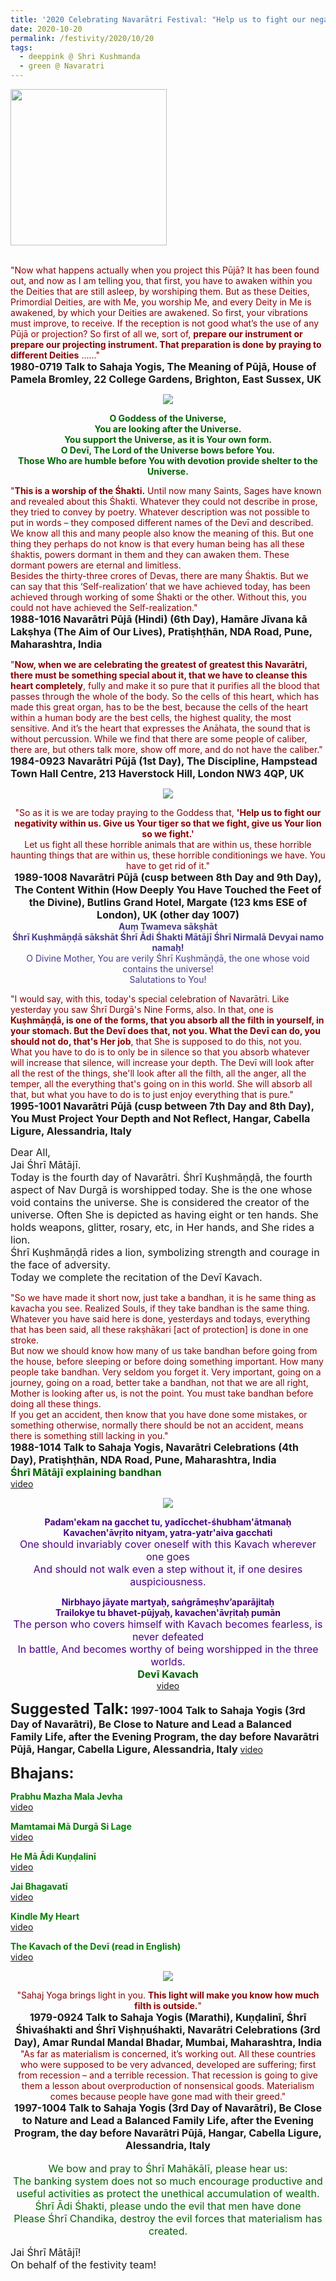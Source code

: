 ```yaml
---
title: '2020 Celebrating Navarātri Festival: "Help us to fight our negativity within us. Give us Your tiger so that we fight, give us Your lion so we fight." '
date: 2020-10-20
permalink: /festivity/2020/10/20
tags:
  - deeppink @ Shri Kushmanda
  - green @ Navaratri
---
```


<div style="text-align: left"><img src="/images/image00.png" width="250" /></div><br>

<p>
<font color="DarkRed">"Now what happens actually when you project this Pūjā? It has been found out, and now as I am telling you, that first, you have to awaken within you the Deities that are still asleep, by worshiping them. But as these Deities, Primordial Deities, are with Me, you worship Me, and every Deity in Me is awakened, by which your Deities are awakened. So first, your vibrations must improve, to receive. If the reception is not good what’s the use of any Pūjā or projection? So first of all we, sort of, <b>prepare our instrument or prepare our projecting instrument. That preparation is done by praying to different Deities</b> ......"</font><br>
<font size="+0"><b>1980-0719 Talk to Sahaja Yogis, The Meaning of Pūjā, House of Pamela Bromley, 22 College Gardens, Brighton, East Sussex, UK</b></font>
</p>

<div style="text-align: center"><img src="https://pub-1e517d8c73a64c9c82977d676b1fff72.r2.dev/image520.png" /></div>

<p style="color:DarkGreen; text-align:center;">
<b>O Goddess of the Universe,<br>
You are looking after the Universe.<br>
You support the Universe, as it is Your own form.<br>
O Devī, The Lord of the Universe bows before You.<br>
Those Who are humble before You with devotion provide shelter to the Universe.</b><br>
</p>

<p>
<font color="DarkRed">"<b>This is a worship of the Śhakti.</b> Until now many Saints, Sages have known and revealed about this Śhakti. Whatever they could not describe in prose, they tried to convey by poetry. Whatever description was not possible to put in words – they composed different names of the Devī and described. We know all this and many people also know the meaning of this. But one thing they perhaps do not know is that every human being has all these śhaktis, powers dormant in them and they can awaken them. These dormant powers are eternal and limitless.<br>
Besides the thirty-three crores of Devas, there are many Śhaktis. But we can say that this ‘Self-realization’ that we have achieved today, has been achieved through working of some Śhakti or the other. Without this, you could not have achieved the Self-realization."</font><br>
<font size="+0"><b>1988-1016 Navarātri Pūjā (Hindi) (6th Day), Hamāre Jīvana kā Lakṣhya (The Aim of Our Lives), Pratiṣhṭhān, NDA Road, Pune, Maharashtra, India</b></font>
</p>

<p>
<font color="DarkRed">"<b>Now, when we are celebrating the greatest of greatest this Navarātri, there must be something special about it, that we have to cleanse this heart completely</b>, fully and make it so pure that it purifies all the blood that passes through the whole of the body. So the cells of this heart, which has made this great organ, has to be the best, because the cells of the heart within a human body are the best cells, the highest quality, the most sensitive. And it’s the heart that expresses the Anāhata, the sound that is without percussion. While we find that there are some people of caliber, there are, but others talk more, show off more, and do not have the caliber."</font><br>
<font size="+0"><b>1984-0923 Navarātri Pūjā (1st Day), The Discipline, Hampstead Town Hall Centre, 213 Haverstock Hill, London NW3 4QP, UK</b></font>
</p>

<div style="text-align: center"><img src="https://pub-1e517d8c73a64c9c82977d676b1fff72.r2.dev/image521.png" /></div>

<p style="text-align:center;">
<font color="DarkRed">"So as it is we are today praying to the Goddess that, <b>'Help us to fight our negativity within us. 
Give us Your tiger so that we fight, give us Your lion so we fight.'</b><br> 
Let us fight all these horrible animals that are within us, these horrible haunting things that are within us, these horrible conditionings we have. 
You have to get rid of it."</font><br>
<font size="+0"><b>1989-1008 Navarātri Pūjā (cusp between 8th Day and 9th Day), The Content Within (How Deeply You Have Touched the Feet of the Divine), Butlins Grand Hotel, Margate (123 kms ESE of London), UK (other day 1007)</b></font><br>
<font color="DarkSlateBlue"><b>Auṃ Twameva sākṣhāt<br>
Śhrī Kuṣhmāṇḍā sākshāt Śhrī Ādi Śhakti Mātājī Śhrī Nirmalā Devyai namo namaḥ!</b><br>
O Divine Mother, You are verily Śhrī Kuṣhmāṇḍā, the one whose void contains the universe!<br>
Salutations to You!</font><br>
</p>

<p>
<font color="DarkRed">"I would say, with this, today's special celebration of Navarātri. Like yesterday you saw Śhrī Durgā's Nine Forms, also. In that, one is <b>Kuṣhmāṇḍā, is one of the forms, that you absorb all the filth in yourself, in your stomach. But the Devī does that, not you. What the Devī can do, you should not do, that's Her job</b>, that She is supposed to do this, not you. What you have to do is to only be in silence so that you absorb whatever will increase that silence, will increase your depth. The Devī will look after all the rest of the things, she'll look after all the filth, all the anger, all the temper, all the everything that's going on in this world. She will absorb all that, but what you have to do is to just enjoy everything that is pure."</font><br>
<font size="+0"><b>1995-1001 Navarātri Pūjā (cusp between 7th Day and 8th Day), You Must Project Your Depth and Not Reflect, Hangar, Cabella Ligure, Alessandria, Italy</b></font>
</p>

<p>
<font size="+0">Dear All,<br>
Jai Śhrī Mātājī.<br>
Today is the fourth day of Navarātri. Śhrī Kuṣhmāṇḍā, the fourth aspect of Nav Durgā is worshipped today. She is the one whose void contains the universe.  She is considered the creator of the universe. Often She is depicted as having eight or ten hands. She holds weapons, glitter, rosary, etc, in Her hands, and She rides a lion.<br>
Śhrī Kuṣhmāṇḍā rides a lion, symbolizing strength and courage in the face of adversity.<br>
Today we complete the recitation of the Devī Kavach.</font>
</p>	

<p>
<font color="DarkRed">"So we have made it short now, just take a bandhan, it is he same thing as kavacha you see. Realized Souls, if they take bandhan is the same thing. Whatever you have said here is done, yesterdays and todays, everything that has been said, all these rakṣhākari [act of protection] is done in one stroke.<br>
But now we should know how many of us take bandhan before going from the house, before sleeping or before doing something important. How many people take bandhan. Very seldom you forget it. Very important, going on a journey, going on a road, better take a bandhan, not that we are all right, Mother is looking after us, is not the point. You must take bandhan before doing all these things.<br>
If you get an accident, then know that you have done some mistakes, or something otherwise, normally there should be not an accident, means there is something still lacking in you."</font><br>
<font size="+0"><b>1988-1014 Talk to Sahaja Yogis, Navarātri Celebrations (4th Day), Pratiṣhṭhān, NDA Road, Pune, Maharashtra, India</b></font><br>
<font color="DarkGreen"><font size="+0"><b>Śhrī Mātājī explaining bandhan</b></font></font><br>
<a href="https://www.youtube.com/watch?v=DkW7L9veu6M&ab_channel=alibaba"> video</a><br>
</p>

<div style="text-align: center"><img src="/images/image522.png" /></div>

<p style="color:Indigo; text-align:center;">
<b>Padam'ekam na gacchet tu, yadīcchet-śhubham'ātmanaḥ<br>
Kavachen'āvṛito nityam, yatra-yatr'aiva gacchati</b><br>
<font size="+0">One should invariably cover oneself with this Kavach wherever one goes<br>
And should not walk even a step without it, if one desires auspiciousness.</font><br>
</p>

<p style="text-align:center;">
<font color="Indigo"><b>Nirbhayo jāyate martyaḥ, saṅgrāmeṣhv’aparājitaḥ<br>
Trailokye tu bhavet-pūjyaḥ, kavachen'āvṛitaḥ pumān</b><br>
<font size="+0">The person who covers himself with Kavach becomes fearless, is never defeated<br>
In battle, And becomes worthy of being worshipped in the three worlds.</font></font><br>
<font size="+0"><font color="DarkGreen"><b>Devī Kavach</b></font></font><br>
<a href="https://seven-teams.github.io/Videos_Links.html"> video</a><br>
</p>

<font size="+2"><b>Suggested Talk:</b></font> 
<font size="+0"><b>1997-1004 Talk to Sahaja Yogis (3rd Day of Navarātri), Be Close to Nature and Lead a Balanced Family Life, after the Evening Program, the day before Navarātri Pūjā, Hangar, Cabella Ligure, Alessandria, Italy</b></font>
<a href="https://www.youtube.com/watch?v=o5KCTxxCj4I&feature=emb_logo&ab_channel=TeachingsofH.H.ShriMatajiNirmalaDevi"> video</a><br>

<font size="+2"><b>Bhajans:</b></font>

<p>
<font color="green"><b>Prabhu Mazha Mala Jevha</b></font><br>
<a href="https://www.youtube.com/watch?v=_yoOiLcEL9U&ab_channel=SahajaYoga"> video</a><br>
</p>

<p>
<font color="green"><b>Mamtamai Mā Durgā Si Lage</b></font><br>
<a href="https://www.youtube.com/watch?v=LLl-3KTbKLs&ab_channel=SahajaYoga">video</a>
</p>

<p>
<font color="green"><b>He Mā Ādi Kuṇḍalinī</b></font><br>
<a href="https://www.youtube.com/watch?v=VePPPLa06_A&ab_channel=SahajaYoga">video</a>
</p>
 
<p>
<font color="green"><b>Jai Bhagavatī</b></font><br>
<a href="https://www.youtube.com/watch?v=ecnk5GEJzS8&ab_channel=SahajaYoga">video</a> 
</p>

<p>
<font color="green"><b>Kindle My Heart</b></font><br>
<a href="https://www.youtube.com/watch?v=c-6jDKazytU&ab_channel=SahajaYoga">video</a> 
</p>

<p>
<font color="green"><b>The Kavach of the Devī (read in English)</b></font><br>
<a href="https://www.youtube.com/watch?v=ZRWM3jB01JU&feature=emb_logo&ab_channel=TimBruce">video</a> 
</p>

<div style="text-align: center"><img src="https://pub-1e517d8c73a64c9c82977d676b1fff72.r2.dev/image523.png" /></div>

<p style="text-align:center;">
<font color="DarkRed">"Sahaj Yoga brings light in you. <b>This light will make you know how much filth is outside.</b>"</font><br>
<font size="+0"><b>1979-0924 Talk to Sahaja Yogis (Marathi), Kuṇḍalinī, Śhrī Śhivaśhakti and Śhrī Viṣhṇuśhakti, Navarātri Celebrations (3rd Day), Amar Rundal Mandal Bhadar, Mumbai, Maharashtra, India</b></font><br>
<font color="DarkRed">"As far as materialism is concerned, it’s working out. All these countries who were supposed to
be very advanced, developed are suffering; first from recession – and a terrible recession. That recession is going to give them a lesson about overproduction of nonsensical goods. Materialism comes because people have gone mad with their greed."</font><br>
<font size="+0"><b>1997-1004 Talk to Sahaja Yogis (3rd Day of Navarātri), Be Close to Nature and Lead a Balanced Family Life, after the Evening Program, the day before Navarātri Pūjā, Hangar, Cabella Ligure, Alessandria, Italy</b></font><br>
<br>
<font color="DarkGreen"><font size="+0">We bow and pray to Śhrī Mahākālī, please hear us:<br>
 The banking system does not so much encourage productive and useful activities as protect the unethical accumulation of wealth.<br>
Śhrī Ādi Śhakti, please undo the evil that men have done <br>
Please Śhrī Chandika, destroy the evil forces that materialism has created.</font></font><br>
</p>

<p>
<font size="+0">Jai Śhrī Mātājī!<br>
On behalf of the festivity team!</font>
</p>
